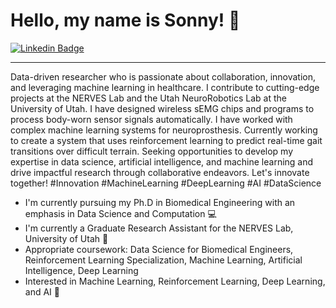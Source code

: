 <h1 align = "left"> Hello, my name is Sonny! 🐣 </h1>

[![Linkedin Badge](https://img.shields.io/badge/-Sonny--Jones-blue?style=flat&logo=Linkedin&logoColor=white)](https://www.linkedin.com/sonnyjoness/ "Connect on LinkedIn")

---

Data-driven researcher who is passionate about collaboration, innovation, and leveraging machine learning in healthcare. I contribute to cutting-edge projects at the NERVES Lab and the Utah NeuroRobotics Lab at the University of Utah. I have designed wireless sEMG chips and programs to process body-worn sensor signals automatically. I have worked with complex machine learning systems for neuroprosthesis. Currently working to create a system that uses reinforcement learning to predict real-time gait transitions over difficult terrain. Seeking opportunities to develop my expertise in data science, artificial intelligence, and machine learning and drive impactful research through collaborative endeavors. Let's innovate together! #Innovation #MachineLearning #DeepLearning #AI #DataScience

 - I'm currently pursuing my Ph.D in Biomedical Engineering with an emphasis in Data Science and Computation 💻
 - I'm currently a Graduate Research Assistant for the NERVES Lab, University of Utah 🧠
 - Appropriate coursework: Data Science for Biomedical Engineers, Reinforcement Learning Specialization, Machine Learning, Artificial Intelligence, Deep Learning
 - Interested in Machine Learning, Reinforcement Learning, Deep Learning, and AI 🦾
